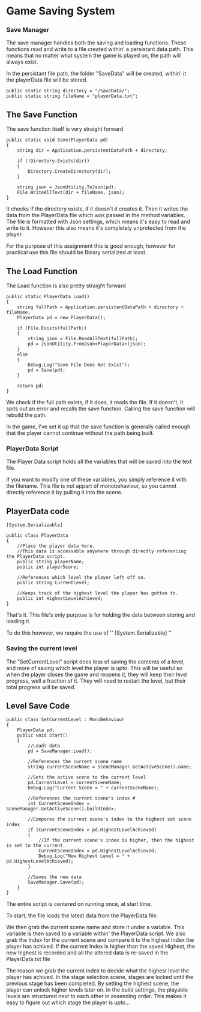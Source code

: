 Game Saving System
==================

### Save Manager

The save manager handles both the saving and loading functions. These functions read and write to a file created within' a persistant data path. This means that no matter what system the game is played on, the path will always exist.

In the persistant file path, the folder "SaveData" will be created, within' it the playerData file will be stored.

    public static string directory = "/SaveData/";
    public static string fileName = "playerData.txt";

## The Save Function

The save function itself is very straight forward

    public static void Save(PlayerData pd)
    {
        string dir = Application.persistentDataPath + directory;

        if (!Directory.Exists(dir))
        {
            Directory.CreateDirectory(dir);
        }

        string json = JsonUtility.ToJson(pd);
        File.WriteAllText(dir + fileName, json);
    }

It checks if the directory exists, if it doesn't it creates it. Then it writes the data from the PlayerData file which was passed in the method variables. The file is formatted with Json settings, which means it's easy to read and write to it. However this also means it's completely unprotected from the player.

For the purpose of this assignment this is good enough, however for practical use this file should be Binary serialized at least.

## The Load Function

The Load function is also pretty straight forward

    public static PlayerData Load()
    {
        string fullPath = Application.persistentDataPath + directory + fileName;
        PlayerData pd = new PlayerData();

        if (File.Exists(fullPath))
        {
            string json = File.ReadAllText(fullPath);
            pd = JsonUtility.FromJson<PlayerData>(json);
        }
        else
        {
            Debug.Log("Save File Does Not Exist");
            pd = Save(pd);
        }

        return pd;
    }

We check if the full path exists, if it does, it reads the file. If it doesn't, it spits out an error and recalls the save function. Calling the save function will rebuild the path.

In the game, I've set it up that the save function is generally called enough that the player cannot continue without the path being built. 


### PlayerData Script

The Player Data script holds all the variables that will be saved into the text file.

If you want to modify one of these variables, you simply reference it with the filename. This file is not appart of monobehaviour, so you cannot directly reference it by pulling it into the scene.

## PlayerData code

    [System.Serializable]

    public class PlayerData
    {
        //Place the player data here. 
        //This data is accessable anywhere through directly referencing the PlayerData script.
        public string playerName;
        public int playerScore;

        //References which level the player left off on.
        public string CurrentLevel;

        //Keeps track of the highest level the player has gotten to.
        public int HighestLevelAchieved;
    }

That's it. This file's only purpose is for holding the data between storing and loading it.

To do this however, we require the use of '' [System.Serializable] '' 

### Saving the current level

The "SetCurrentLevel" script does less of saving the contents of a level, and more of saving which level the player is upto. This will be useful so when the player closes the game and reopens it, they will keep their level progress, well a fraction of it. They will need to restart the level, but their total progress will be saved.

## Level Save Code

    public class SetCurrentLevel : MonoBehaviour
    {
        PlayerData pd;
        public void Start()
        {
            //Loads data
            pd = SaveManager.Load();

            //References the current scene name
            string currentSceneName = SceneManager.GetActiveScene().name;

            //Sets the active scene to the current level
            pd.CurrentLevel = currentSceneName;
            Debug.Log("Current Scene = " + currentSceneName);

            //References the current scene's index #
            int CurrentSceneIndex = SceneManager.GetActiveScene().buildIndex;

            //Compares the current scene's index to the highest set scene index
            if (CurrentSceneIndex > pd.HighestLevelAchieved)
            {
                //If the current scene's index is higher, then the highest is set to the current.
                CurrentSceneIndex = pd.HighestLevelAchieved;
                Debug.Log("New Highest Level = " + pd.HighestLevelAchieved);
            }

            //Saves the new data
            SaveManager.Save(pd);
        }
    }

The entire script is centered on running once, at start time.

To start, the file loads the latest data from the PlayerData file.

We then grab the current scene name and store it under a variable. 
This variable is then saved to a variable within' the PlayerData script.
We also grab the Index for the current scene and compare it to the highest Index the player has achived.
If the current Index is higher than the saved Highest, the new highest is recorded and all the altered data is re-saved in the PlayerData.txt file

The reason we grab the current index to decide what the highest level the player has achived.
In the stage selection scene, stages are locked until the previous stage has been completed. By setting the highest scene, the player can unlock higher levels later on.
In the build settings, the playable levels are structured next to each other in assending order. This makes it easy to figure out which stage the player is upto...

